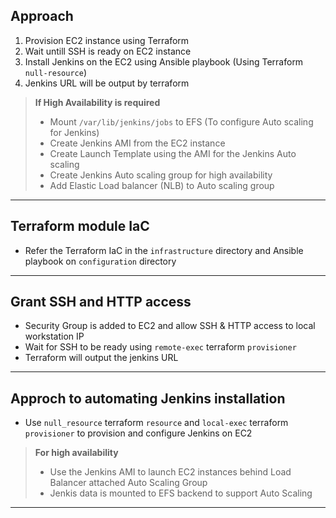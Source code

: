 ## Approach
1. Provision EC2 instance using Terraform
2. Wait untill SSH is ready on EC2 instance
3. Install Jenkins on the EC2 using Ansible playbook (Using Terraform `null-resource`)
4. Jenkins URL will be output by terraform

> **If High Availability is required**
>* Mount `/var/lib/jenkins/jobs` to EFS (To configure Auto scaling for Jenkins)
>* Create Jenkins AMI from the EC2 instance
>* Create Launch Template using the AMI for the Jenkins Auto scaling
>* Create Jenkins Auto scaling group for high availability
>* Add Elastic Load balancer (NLB) to Auto scaling group 
----------------------------------
## Terraform module IaC

* Refer the Terraform IaC in the `infrastructure` directory and Ansible playbook on `configuration` directory
----------------------------------
## Grant SSH and HTTP access
* Security Group is added to EC2 and allow SSH & HTTP access to local workstation IP
* Wait for SSH to be ready using `remote-exec` terraform `provisioner`
* Terraform will output the jenkins URL
----------------------------------
## Approch to automating Jenkins installation

* Use `null_resource` terraform `resource` and `local-exec` terraform `provisioner` to provision and configure Jenkins on EC2

> **For high availability**
>*  Use the Jenkins AMI to launch EC2 instances behind Load Balancer attached Auto Scaling Group
>* Jenkis data is mounted to EFS backend to support Auto Scaling

----------------------------------
